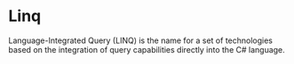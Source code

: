 # Linq
Language-Integrated Query (LINQ) is the name for a set of technologies based on the integration of query capabilities directly into the C# language.